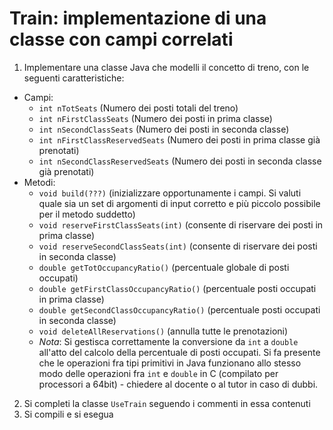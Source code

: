 # Train: implementazione di una classe con campi correlati

1. Implementare una classe Java che modelli il concetto di treno, con le seguenti caratteristiche:
  * Campi:
    - `int nTotSeats` (Numero dei posti totali del treno)
    - `int nFirstClassSeats` (Numero dei posti in prima classe)
    - `int nSecondClassSeats` (Numero dei posti in seconda classe)
    - `int nFirstClassReservedSeats` (Numero dei posti in prima classe già prenotati)
    - `int nSecondClassReservedSeats` (Numero dei posti in seconda classe già prenotati)
  * Metodi:
    - `void build(???)` (inizializzare opportunamente i campi. Si valuti quale sia un set di argomenti di input corretto e più piccolo possibile per il metodo suddetto)
    - `void reserveFirstClassSeats(int)` (consente di riservare dei posti in prima classe)
    - `void reserveSecondClassSeats(int)` (consente di riservare dei posti in seconda classe)
    - `double getTotOccupancyRatio()` (percentuale globale di posti occupati)
    - `double getFirstClassOccupancyRatio()` (percentuale posti occupati in prima classe)
    - `double getSecondClassOccupancyRatio()` (percentuale posti occupati in seconda classe)
    - `void deleteAllReservations()` (annulla tutte le prenotazioni)
    * *Nota*: Si gestisca correttamente la conversione da `int` a `double` all'atto del calcolo della percentuale di posti occupati. Si fa presente che le operazioni fra tipi primitivi in Java funzionano allo stesso modo delle operazioni fra `int` e `double` in C (compilato per processori a 64bit) - chiedere al docente o al tutor in caso di dubbi.
2. Si completi la classe `UseTrain` seguendo i commenti in essa contenuti
3. Si compili e si esegua
